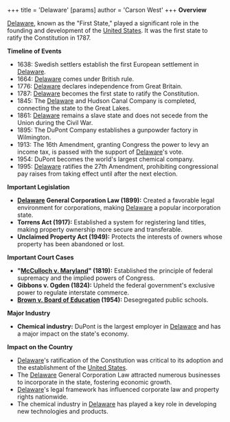 +++
 title = 'Delaware'
[params]
	author = 'Carson West'
+++
**Overview**

[Delaware](./../delaware/), known as the "First State," played a significant role in the founding and development of the [United States](./../united-states/). It was the first state to ratify the Constitution in 1787.

**Timeline of Events**

* 1638: Swedish settlers establish the first European settlement in [Delaware](./../delaware/).
* 1664: [Delaware](./../delaware/) comes under British rule.
* 1776: [Delaware](./../delaware/) declares independence from Great Britain.
* 1787: [Delaware](./../delaware/) becomes the first state to ratify the Constitution.
* 1845: The [Delaware](./../delaware/) and Hudson Canal Company is completed, connecting the state to the Great Lakes.
* 1861: [Delaware](./../delaware/) remains a slave state and does not secede from the Union during the Civil War.
* 1895: The DuPont Company establishes a gunpowder factory in Wilmington.
* 1913: The 16th Amendment, granting Congress the power to levy an income tax, is passed with the support of [Delaware](./../delaware/)'s vote.
* 1954: DuPont becomes the world's largest chemical company.
* 1995: [Delaware](./../delaware/) ratifies the 27th Amendment, prohibiting congressional pay raises from taking effect until after the next election.

**Important Legislation**

* **[Delaware](./../delaware/) General Corporation Law (1899):** Created a favorable legal environment for corporations, making [Delaware](./../delaware/) a popular incorporation state.
* **Torrens Act (1917):** Established a system for registering land titles, making property ownership more secure and transferable.
* **Unclaimed Property Act (1949):** Protects the interests of owners whose property has been abandoned or lost.

**Important Court Cases**

* **"[McCulloch v. Maryland](./../mcculloch-v.-maryland/)" (1819):** Established the principle of federal supremacy and the implied powers of Congress.
* **Gibbons v. Ogden (1824):** Upheld the federal government's exclusive power to regulate interstate commerce.
* **[Brown v. Board of Education](./../brown-v.-board-of-education/) (1954):** Desegregated public schools.

**Major Industry**

* **Chemical industry:** DuPont is the largest employer in [Delaware](./../delaware/) and has a major impact on the state's economy.

**Impact on the Country**

* [Delaware](./../delaware/)'s ratification of the Constitution was critical to its adoption and the establishment of the [United States](./../united-states/).
* The [Delaware](./../delaware/) General Corporation Law attracted numerous businesses to incorporate in the state, fostering economic growth.
* [Delaware](./../delaware/)'s legal framework has influenced corporate law and property rights nationwide.
* The chemical industry in [Delaware](./../delaware/) has played a key role in developing new technologies and products.